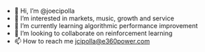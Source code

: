 - 👋 Hi, I’m @joecipolla
- 👀 I’m interested in markets, music, growth and service
- 🌱 I’m currently learning algorithmic performance improvement
- 💞️ I’m looking to collaborate on reinforcement learning
- 📫 How to reach me jcipolla@e360power.com

<!---
joecipolla/joecipolla is a ✨ special ✨ repository because its `README.md` (this file) appears on your GitHub profile.
You can click the Preview link to take a look at your changes.
--->

